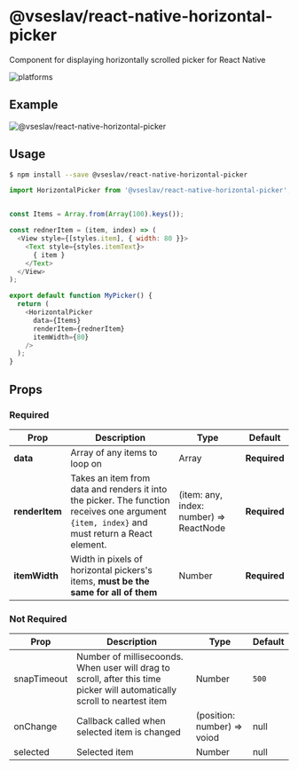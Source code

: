 # @vseslav/react-native-horizontal-picker
Component for displaying horizontally scrolled picker for React Native

![platforms](https://img.shields.io/badge/platforms-Android%20%7C%20iOS-brightgreen.svg?style=flat-square)

## Example

![@vseslav/react-native-horizontal-picker](https://github.com/vdor/react-native-horizontal-picker/raw/master/example.gif)

## Usage

```bash
$ npm install --save @vseslav/react-native-horizontal-picker
```

```javascript
import HorizontalPicker from '@vseslav/react-native-horizontal-picker';


const Items = Array.from(Array(100).keys());

const rednerItem = (item, index) => (
  <View style={[styles.item], { width: 80 }}>
    <Text style={styles.itemText}>
      { item }
    </Text>
  </View>
);

export default function MyPicker() {
  return (
    <HorizontalPicker
      data={Items}
      renderItem={rednerItem}
      itemWidth={80}
    />
  );
}
```

## Props

### Required

Prop | Description | Type | Default
------ | ------ | ------ | ------
**data** | Array of any items to loop on | Array | **Required**
**renderItem** | Takes an item from data and renders it into the picker. The function receives one argument `{item, index}` and must return a React element. | (item: any, index: number) => ReactNode | **Required**
**itemWidth** | Width in pixels of horizontal pickers's items, **must be the same for all of them** | Number | **Required**


### Not Required
Prop | Description | Type | Default
------ | ------ | ------ | ------
snapTimeout | Number of millisecoonds. When user will drag to scroll, after this time picker will automatically scroll to neartest item | Number | `500`
onChange | Callback called when selected item is changed  | (position: number) => voiod | null
selected | Selected item | Number | null
